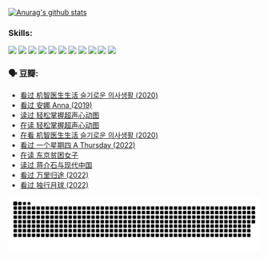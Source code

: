 
[![Anurag's github stats](https://github-readme-stats.vercel.app/api?username=w940853815)](https://github.com/anuraghazra/github-readme-stats)

### Skills:

<code><img height="32" src="https://cdn.jsdelivr.net/npm/simple-icons@v5/icons/python.svg"></code>
<code><img height="32" src="https://cdn.jsdelivr.net/npm/simple-icons@v5/icons/javascript.svg"></code>
<code><img height="32" src="https://cdn.jsdelivr.net/npm/simple-icons@v5/icons/django.svg"></code>
<code><img height="32" src="https://cdn.jsdelivr.net/npm/simple-icons@v5/icons/flask.svg"></code>
<code><img height="32" src="https://cdn.jsdelivr.net/npm/simple-icons@v5/icons/vuetify.svg"></code>
<code><img height="32" src="https://cdn.jsdelivr.net/npm/simple-icons@v5/icons/git.svg"></code>
<code><img height="32" src="https://cdn.jsdelivr.net/npm/simple-icons@v5/icons/docker.svg"></code>
<code><img height="32" src="https://cdn.jsdelivr.net/npm/simple-icons@v5/icons/postgresql.svg"></code>
<code><img height="32" src="https://cdn.jsdelivr.net/npm/simple-icons@v5/icons/elasticsearch.svg"></code>
<code><img height="32" src="https://cdn.jsdelivr.net/npm/simple-icons@v5/icons/macos.svg"></code>
<code><img height="32" src="https://cdn.jsdelivr.net/npm/simple-icons@v5/icons/linux.svg"></code>

### 🗣 豆瓣:

<!-- DOUBAN-ACTIVITIES:START -->
- [看过 机智医生生活 슬기로운 의사생활‎ (2020)](https://www.douban.com/people/136069238/status/4036497310/?_i=67392697)
- [看过 安娜 Anna‎ (2019)](https://www.douban.com/people/136069238/status/4034580096/?_i=67392697)
- [读过 轻松掌握超声心动图](https://www.douban.com/people/136069238/status/4031937639/?_i=67392697)
- [在读 轻松掌握超声心动图](https://www.douban.com/people/136069238/status/4030989967/?_i=67392697)
- [在看 机智医生生活 슬기로운 의사생활‎ (2020)](https://www.douban.com/people/136069238/status/4028652712/?_i=67392697)
- [看过 一个星期四 A Thursday‎ (2022)](https://www.douban.com/people/136069238/status/4027759975/?_i=67392697)
- [在读 东京贫困女子](https://www.douban.com/people/136069238/status/4027149520/?_i=67392697)
- [读过 蒋介石与现代中国](https://www.douban.com/people/136069238/status/4027149061/?_i=67392697)
- [看过 万里归途‎ (2022)](https://www.douban.com/people/136069238/status/4026748987/?_i=67392697)
- [看过 独行月球‎ (2022)](https://www.douban.com/people/136069238/status/4022883157/?_i=67392697)
<!-- DOUBAN-ACTIVITIES:END -->


![Snake animation](https://raw.githubusercontent.com/w940853815/w940853815/output/github-contribution-grid-snake.svg)

<!--
**w940853815/w940853815** is a ✨ _special_ ✨ repository because its `README.md` (this file) appears on your GitHub profile.

Here are some ideas to get you started:

- 🔭 I’m currently working on ...
- 🌱 I’m currently learning ...
- 👯 I’m looking to collaborate on ...
- 🤔 I’m looking for help with ...
- 💬 Ask me about ...
- 📫 How to reach me: ...
- 😄 Pronouns: ...
- ⚡ Fun fact: ...
-->
